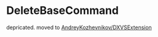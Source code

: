 # DeleteBaseCommand

depricated. moved to [AndreyKozhevnikov/DXVSExtension](https://github.com/AndreyKozhevnikov/DXVSExtension)
